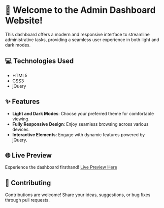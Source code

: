 # 🚀 Welcome to the Admin Dashboard Website!

This dashboard offers a modern and responsive interface to streamline administrative tasks, providing a seamless user experience in both light and dark modes.

## 💻 Technologies Used
- HTML5
- CSS3
- jQuery

## ✨ Features
- **Light and Dark Modes**: Choose your preferred theme for comfortable viewing.
- **Fully Responsive Design**: Enjoy seamless browsing across various devices.
- **Interactive Elements**: Engage with dynamic features powered by jQuery.

## 🌐 Live Preview
Experience the dashboard firsthand! [Live Preview Here](https://dev-aashutosh.github.io/admin-pannel/)

## 🤝 Contributing
Contributions are welcome! Share your ideas, suggestions, or bug fixes through pull requests.
